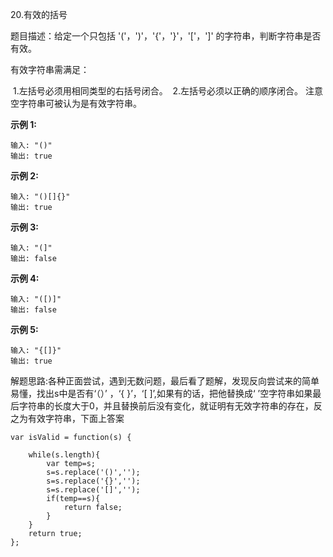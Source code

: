 20.有效的括号

题目描述：给定一个只包括 '('，')'，'{'，'}'，'['，']' 的字符串，判断字符串是否有效。

有效字符串需满足：

​	1.左括号必须用相同类型的右括号闭合。
​	2.左括号必须以正确的顺序闭合。
注意空字符串可被认为是有效字符串。

**示例 1:**

```
输入: "()"
输出: true
```

**示例 2:**

```
输入: "()[]{}"
输出: true
```

**示例 3:**

```
输入: "(]"
输出: false
```

**示例 4:**

```
输入: "([)]"
输出: false
```

**示例 5:**

```
输入: "{[]}"
输出: true
```

解题思路:各种正面尝试，遇到无数问题，最后看了题解，发现反向尝试来的简单易懂，找出s中是否有‘（）’ ，‘{ }’，‘[ ]’,如果有的话，把他替换成‘ ’空字符串如果最后字符串的长度大于0，并且替换前后没有变化，就证明有无效字符串的存在，反之为有效字符串，下面上答案

```
var isValid = function(s) {
   
    while(s.length){
        var temp=s;
        s=s.replace('()','');
        s=s.replace('{}','');
        s=s.replace('[]','');
        if(temp==s){
            return false;
        }
    }
    return true;
};
```



